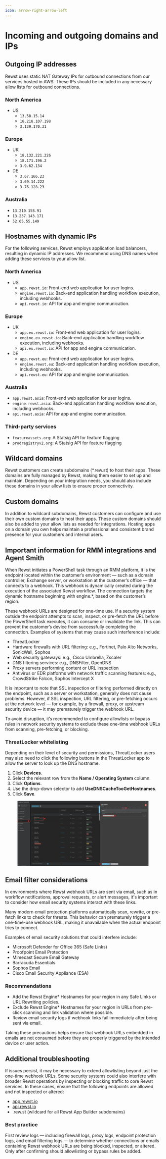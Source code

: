 ```yaml
---
icon: arrow-right-arrow-left
---
```


# Incoming and outgoing domains and IPs

## **Outgoing IP addresses**

Rewst uses static NAT Gateway IPs for outbound connections from our services hosted in AWS. These IPs should be included in any necessary allow lists for outbound connections.

### North America

* US
  * `13.58.15.14`
  * `18.218.107.198`
  * `3.139.170.31`

### Europe

* UK
  * `18.132.221.226`
  * `18.171.196.2`
  * `3.9.62.134`
* DE
  * `3.67.166.23`
  * `3.69.14.222`
  * `3.76.128.23`

### Australia

* `13.210.158.91`
* `13.237.143.171`
* `52.65.55.149`

## **Hostnames with dynamic IPs**

For the following services, Rewst employs application load balancers, resulting in dynamic IP addresses. We recommend using DNS names when adding these services to your allow list.

### **North America**

* US
  * `app.rewst.io`: Front-end web application for user logins.
  * `engine.rewst.io`: Back-end application handling workflow execution, including webhooks.
  * `api.rewst.io`: API for app and engine communication.

### **Europe**

* UK
  * `app.eu.rewst.io`: Front-end web application for user logins.
  * `engine.eu.rewst.io`: Back-end application handling workflow execution, including webhooks.
  * `api.eu.rewst.io`: API for app and engine communication.
* DE
  * `app.rewst.eu`: Front-end web application for user logins.
  * `engine.rewst.eu`: Back-end application handling workflow execution, including webhooks.
  * `api.rewst.eu`: API for app and engine communication.

### Australia

* `app.rewst.asia`: Front-end web application for user logins.
* `engine.rewst.asia`: Back-end application handling workflow execution, including webhooks.
* `api.rewst.asia`: API for app and engine communication.

### **Third-party services**

* `featureassets.org`: A Statsig API for feature flagging
* `prodregistryv2.org`: A Statsig API for feature flagging

## **Wildcard domains**

Rewst customers can create subdomains (\*.rew.st) to host their apps. These domains are fully managed by Rewst, making them easier to set up and maintain. Depending on your integration needs, you should also include these domains in your allow lists to ensure proper connectivity.

## **Custom domains**

In addition to wildcard subdomains, Rewst customers can configure and use their own custom domains to host their apps. These custom domains should also be added to your allow lists as needed for integrations. Hosting apps on a domain you own helps maintain a professional and consistent brand presence for your customers and internal users.

## **Important information for RMM integrations and Agent Smith**

When Rewst initiates a PowerShell task through an RMM platform, it is the endpoint located within the customer’s environment — such as a domain controller, Exchange server, or workstation at the customer’s office — that connects to a webhook. This webhook is dynamically created during the execution of the associated Rewst workflow. The connection targets the dynamic hostname beginning with engine.\*, based on the customer’s region.

These webhook URLs are designed for one-time use. If a security system outside the endpoint attempts to scan, inspect, or pre-fetch the URL before the PowerShell task executes, it can consume or invalidate the link. This can prevent the customer’s device from successfully completing the connection. Examples of systems that may cause such interference include:

* ThreatLocker
* Hardware firewalls with URL filtering: e.g., Fortinet, Palo Alto Networks, SonicWall, Sophos
* Web security gateways: e.g., Cisco Umbrella, Zscaler
* DNS filtering services: e.g., DNSFilter, OpenDNS
* Proxy servers performing content or URL inspection
* Antivirus or EDR platforms with network traffic scanning features: e.g., CrowdStrike Falcon, Sophos Intercept X

It is important to note that SSL inspection or filtering performed directly on the endpoint, such as a server or workstation, generally does not cause problems. However, if SSL inspection, URL filtering, or pre-fetching occurs at the network level — for example, by a firewall, proxy, or upstream security device — it may prematurely trigger the webhook URL.

To avoid disruption, it’s recommended to configure allowlists or bypass rules in network security systems to exclude these one-time webhook URLs from scanning, pre-fetching, or blocking.

### ThreatLocker whitelisting

Depending on their level of security and permissions, ThreatLocker users may also need to click the following buttons in the ThreatLocker app to allow the server to look up the DNS hostname.&#x20;

1. Click **Devices**.
2. Select the relevant row from the **Name / Operating System** column.
3. Click **Options**.
4. Use the drop-down selector to add **UseDNSCacheTooGetHostnames**.
5. Click **Save**.

<figure><img src="../.gitbook/assets/image (73) (1).png" alt=""><figcaption></figcaption></figure>

## **Email filter considerations**

In environments where Rewst webhook URLs are sent via email, such as in workflow notifications, approval requests, or alert messages, it's important to consider how email security systems interact with these links.

Many modern email protection platforms automatically scan, rewrite, or pre-fetch links to check for threats. This behavior can prematurely trigger a one-time-use webhook URL, making it unavailable when the actual endpoint tries to connect.

Examples of email security solutions that could interfere include:

* Microsoft Defender for Office 365 (Safe Links)
* Proofpoint Email Protection
* Mimecast Secure Email Gateway
* Barracuda Essentials
* Sophos Email
* Cisco Email Security Appliance (ESA)

### **Recommendations**

* Add the Rewst Engine\* Hostnames for your region in any Safe Links or URL Rewriting policies.
* Exclude Rewst Engine\* Hostnames for your region in URLs from pre-click scanning and link validation where possible.
* Review email security logs if webhook links fail immediately after being sent via email.

Taking these precautions helps ensure that webhook URLs embedded in emails are not consumed before they are properly triggered by the intended device or user action.

## **Additional troubleshooting**

If issues persist, it may be necessary to extend allowlisting beyond just the one-time webhook URLs. Some security systems could also interfere with broader Rewst operations by inspecting or blocking traffic to core Rewst services. In these cases, ensure that the following endpoints are allowed and not inspected or altered:

* [app.rewst.io](http://app.rewst.io)
* [api.rewst.io](http://api.rewst.io)
* .rew.st (wildcard for all Rewst App Builder subdomains)

### **Best practice**

First review logs — including firewall logs, proxy logs, endpoint protection logs, and email filtering logs — to determine whether connections or emails containing Rewst webhook URLs are being blocked, inspected, or altered. Only after confirming should allowlisting or bypass rules be added.
